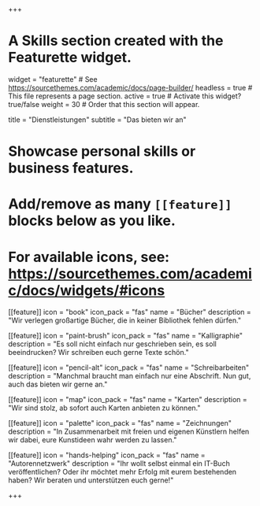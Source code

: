 +++
# A Skills section created with the Featurette widget.
widget = "featurette"  # See https://sourcethemes.com/academic/docs/page-builder/
headless = true  # This file represents a page section.
active = true  # Activate this widget? true/false
weight = 30  # Order that this section will appear.

title = "Dienst&shy;leistungen"
subtitle = "Das bieten wir an"

# Showcase personal skills or business features.
# 
# Add/remove as many `[[feature]]` blocks below as you like.
# 
# For available icons, see: https://sourcethemes.com/academic/docs/widgets/#icons

[[feature]]
  icon = "book"
  icon_pack = "fas"
  name = "Bücher"
  description = "Wir verlegen großartige Bücher, die in keiner Bibliothek fehlen dürfen."

[[feature]]
  icon = "paint-brush"
  icon_pack = "fas"
  name = "Kalligraphie"
  description = "Es soll nicht einfach nur geschrieben sein, es soll beeindrucken? Wir schreiben euch gerne Texte schön."  

[[feature]]
  icon = "pencil-alt"
  icon_pack = "fas"
  name = "Schreibarbeiten"
  description = "Manchmal braucht man einfach nur eine Abschrift. Nun gut, auch das bieten wir gerne an."

[[feature]]
  icon = "map"
  icon_pack = "fas"
  name = "Karten"
  description = "Wir sind stolz, ab sofort auch Karten anbieten zu können."
  
[[feature]]
  icon = "palette"
  icon_pack = "fas"
  name = "Zeichnungen"
  description = "In Zusammenarbeit mit freien und eigenen Künstlern helfen wir dabei, eure Kunstideen wahr werden zu lassen."
  
[[feature]]
  icon = "hands-helping"
  icon_pack = "fas"
  name = "Autorennetzwerk"
  description = "Ihr wollt selbst einmal ein IT-Buch veröffentlichen? Oder ihr möchtet mehr Erfolg mit eurem bestehenden haben? Wir beraten und unterstützen euch gerne!"



  
+++
